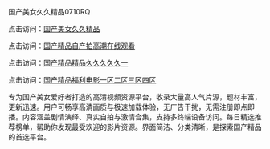 国产美女久久精品0710RQ

点击访问：<a href="https://heiliaoow5kzm.pages.dev">国产美女久久精品</a> 

点击访问：<a href="https://heiliaoow5kzm.pages.dev">国产精品自产拍高潮在线观看</a> 

点击访问：<a href="https://heiliaoow5kzm.pages.dev">国产精品精品久久久久久一</a> 

点击访问：<a href="https://heiliaoow5kzm.pages.dev">国产精品福利电影一区二区三区四区</a> 

专为国产美女爱好者打造的高清视频资源平台，收录大量高人气片源，题材丰富，更新迅速。用户可畅享高清画质与极速加载体验，无广告干扰，无需注册即点即播。内容涵盖剧情演绎、真实自拍与激情合集，支持多终端设备访问。每日精选推荐榜单，帮助你发现最受欢迎的影片资源。界面简洁、分类清晰，是探索国产精品的首选平台。

<span style="display:none;">[Canonical link](https://github.com/E20250710/So2 ）</span>

